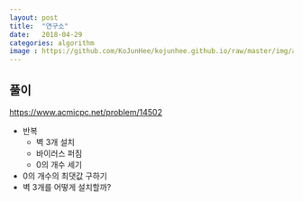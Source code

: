 ```yaml
---
layout: post
title:  "연구소"
date:   2018-04-29
categories: algorithm
image : https://github.com/KoJunHee/kojunhee.github.io/raw/master/img/algorithm.png
---
```


## 풀이



<https://www.acmicpc.net/problem/14502>

- 반복
  - 벽 3개 설치
  - 바이러스 퍼짐 
  - 0의 개수 세기 
- 0의 개수의 최댓값 구하기
- 벽 3개를 어떻게 설치할까?











